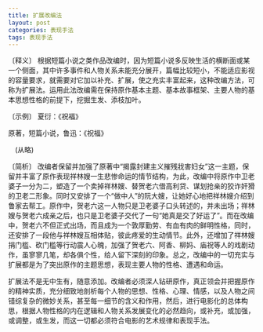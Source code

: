 ```yaml
---
title: 扩展改编法
layout: post
categories: 表现手法
tags: 表现手法
---
```


〔释义〕 根据短篇小说之类作品改编时，因为短篇小说多反映生活的横断面或某一个侧面，其中许多事件和人物关系未能充分展开，篇幅比较短小，不能适应影视的容量要求，就需要对它加以补充、扩展，使之充实丰富起来，这种改编方法，可称为扩展法。运用此法改编需在保持原作基本主题、基本故事框架、主要人物的基本思想性格的前提下，挖掘生发、添枝加叶。

〔示例〕 夏衍：《祝福》

原著，短篇小说，鲁迅：《祝福》

　(从略)

〔简析〕 改编者保留并加强了原著中“揭露封建主义摧残戕害妇女”这一主题，保留并丰富了原作表现祥林嫂一生悲惨命运的情节结构，为此，改编中将原作中卫老婆子一分为二，塑造了一个卖掉祥林嫂、替贺老六借高利贷、谋划抢亲的狡诈奸猾的卫老二形象。同时又安排了一个“做中人”的阮大嫂，让她好心地把祥林嫂介绍到鲁家去帮工。原作中，贺老六这一人物只是卫老婆子口头转述的，并未出场；祥林嫂与贺老六成亲之后，也只是卫老婆子交代了一句“她真是交了好运了”。而在改编中，贺老六不但正式出场，而且成为一个敦厚勤劳、有血有肉的鲜明性格，同时，还安排了一段他与祥林嫂互相体贴，彼此疼爱的生动情节。此外，还增加了祥林嫂捐门槛、砍门槛等行动震人心魄，加强了贺老六、阿香、柳妈、庙祝等人的戏剧动作，虽寥寥几笔，却各俱个性，给人留下深刻的印象。总之，改编中的一切充实与扩展都是为了突出原作的主题思想，表现主要人物的性格、遭遇和命运。

扩展法不是无中生有，随意添加。改编者必须深人钻研原作，真正领会并把握原作的精神实质，充分细致地剖析每个人物的思想、性格、心理、情感，以及人物之间错综复杂的微妙关系，甚至每一细节的含义和作用，然后，进行电影化的总体构思，根据人物性格的内在逻辑和人物关系发展变化的必然趋向，或补充，或加强，或调整，或生发，而这一切都必须符合电影的艺术规律和表现手法。 